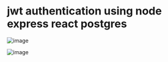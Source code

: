 
# jwt authentication using node express react postgres

![image](https://github.com/shahbazalamjobs/jwt-authentication/assets/125631878/587cc756-c3a7-4a38-a3cc-cc2ef424f85c)


![image](https://github.com/shahbazalamjobs/jwt-authentication/assets/125631878/80f7a596-870d-4b60-b2cc-b23d27d615b6)
